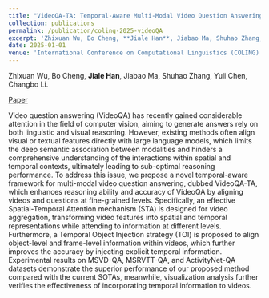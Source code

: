 ```yaml
---
title: "VideoQA-TA: Temporal-Aware Multi-Modal Video Question Answering"
collection: publications
permalink: /publication/coling-2025-videoQA
excerpt: 'Zhixuan Wu, Bo Cheng, **Jiale Han**, Jiabao Ma, Shuhao Zhang, Yuli Chen, Changbo Li.'
date: 2025-01-01
venue: 'International Conference on Computational Linguistics (COLING)'
---
```

Zhixuan Wu, Bo Cheng, **Jiale Han**, Jiabao Ma, Shuhao Zhang, Yuli Chen, Changbo Li.

[Paper](https://aclanthology.org/2025.coling-main.483/)

Video question answering (VideoQA) has recently gained considerable attention in the field of computer vision, aiming to generate answers rely on both linguistic and visual reasoning. However, existing methods often align visual or textual features directly with large language models, which limits the deep semantic association between modalities and hinders a comprehensive understanding of the interactions within spatial and temporal contexts, ultimately leading to sub-optimal reasoning performance. To address this issue, we propose a novel temporal-aware framework for multi-modal video question answering, dubbed VideoQA-TA, which enhances reasoning ability and accuracy of VideoQA by aligning videos and questions at fine-grained levels. Specifically, an effective Spatial-Temporal Attention mechanism (STA) is designed for video aggregation, transforming video features into spatial and temporal representations while attending to information at different levels. Furthermore, a Temporal Object Injection strategy (TOI) is proposed to align object-level and frame-level information within videos, which further improves the accuracy by injecting explicit temporal information. Experimental results on MSVD-QA, MSRVTT-QA, and ActivityNet-QA datasets demonstrate the superior performance of our proposed method compared with the current SOTAs, meanwhile, visualization analysis further verifies the effectiveness of incorporating temporal information to videos.